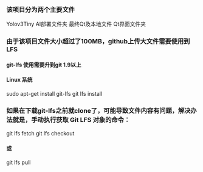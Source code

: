 ### 该项目分为两个主要文件
Yolov3Tiny    AI部署文件夹
最终Qt及本地文件   Qt界面文件夹

### 由于该项目文件大小超过了100MB，github上传大文件需要使用到LFS
#### git-lfs 使用需要升到git 1.9以上
#### Linux 系统
sudo apt-get install git-lfs
git lfs install

### 如果在下载git-lfs之前就clone了，可能导致文件内容有问题，解决办法就是，手动执行获取 Git LFS 对象的命令：
git lfs fetch
git lfs checkout
#### 或
git lfs pull
